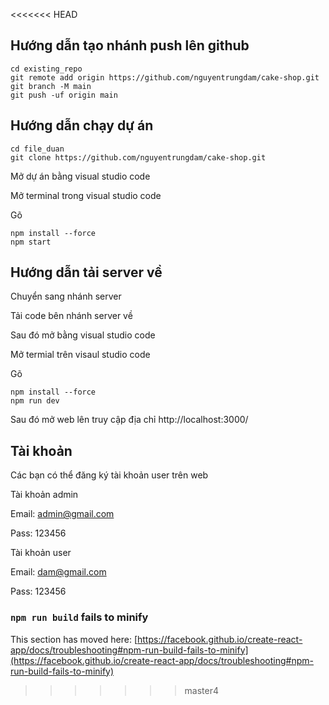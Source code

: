 <<<<<<< HEAD

## Hướng dẫn tạo nhánh push lên github

```
cd existing_repo
git remote add origin https://github.com/nguyentrungdam/cake-shop.git
git branch -M main
git push -uf origin main
```

## Hướng dẫn chạy dự án

```
cd file_duan
git clone https://github.com/nguyentrungdam/cake-shop.git
```

Mở dự án bằng visual studio code

Mở terminal trong visual studio code

Gõ

```
npm install --force
npm start
```

## Hướng dẫn tải server về

Chuyển sang nhánh server

Tải code bên nhánh server về

Sau đó mở bằng visual studio code

Mở termial trên visaul studio code

Gõ

```
npm install --force
npm run dev
```

Sau đó mở web lên truy cập địa chỉ
http://localhost:3000/

## Tài khoản

Các bạn có thể đăng ký tài khoản user trên web

Tài khoản admin

Email: admin@gmail.com

Pass: 123456

Tài khoản user

Email: dam@gmail.com

Pass: 123456

### `npm run build` fails to minify

This section has moved here: [https://facebook.github.io/create-react-app/docs/troubleshooting#npm-run-build-fails-to-minify](https://facebook.github.io/create-react-app/docs/troubleshooting#npm-run-build-fails-to-minify)

> > > > > > > master4

